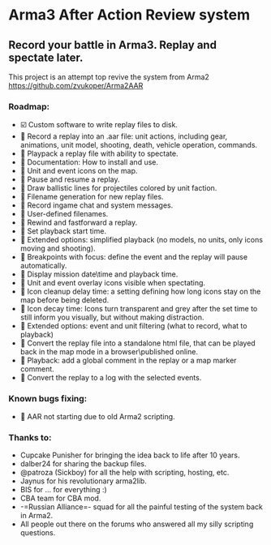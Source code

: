 # Arma3 After Action Review system

## Record your battle in Arma3. Replay and spectate later.

This project is an attempt top revive the system from Arma2 https://github.com/zvukoper/Arma2AAR


### Roadmap:

* :ballot_box_with_check: Custom software to write replay files to disk.
* :black_square_button: Record a replay into an .aar file: unit actions, including gear, animations, unit model, shooting, death, vehicle operation, commands.
* :black_square_button: Playpack a replay file with ability to spectate.
* :black_square_button: Documentation: How to install and use.
* :black_square_button: Unit and event icons on the map.
* :black_square_button: Pause and resume a replay.
* :black_square_button: Draw ballistic lines for projectiles colored by unit faction.
* :black_square_button: Filename generation for new replay files.
* :black_square_button: Record ingame chat and system messages.
* :black_square_button: User-defined filenames.
* :black_square_button: Rewind and fastforward a replay.
* :black_square_button: Set playback start time.
* :black_square_button: Extended options: simplified playback (no models, no units, only icons moving and shooting).
* :black_square_button: Breakpoints with focus: define the event and the replay will pause automatically.
* :black_square_button: Display mission date\time and playback time.
* :black_square_button: Unit and event overlay icons visible when spectating.
* :black_square_button: Icon cleanup delay time: a setting defining how long icons stay on the map before being deleted.
* :black_square_button: Icon decay time: Icons turn transparent and grey after the set time to still inform you visually, but without making distraction.
* :black_square_button: Extended options: event and unit filtering (what to record, what to playback)
* :black_square_button: Convert the replay file into a standalone html file, that can be played back in the map mode in a browser\published online.
* :black_square_button: Playback: add a global comment in the replay or a map marker comment.
* :black_square_button: Convert the replay to a log with the selected events.


### Known bugs fixing:

* :black_square_button: AAR not starting due to old Arma2 scripting.


### Thanks to:

* Cupcake Punisher for bringing the idea back to life after 10 years.
* dalber24 for sharing the backup files.
* @patroza (Sickboy) for all the help with scripting, hosting, etc.
* Jaynus for his revolutionary arma2lib.
* BIS for ... for everything :)
* CBA team for CBA mod.
* -=Russian Alliance=- squad for all the painful testing of the system back in Arma2.
* All people out there on the forums who answered all my silly scripting questions.
